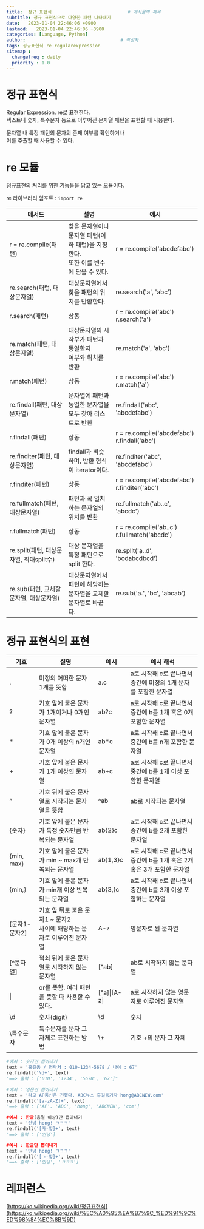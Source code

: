 ```yaml
---
title:  정규 표현식                            # 게시물의 제목
subtitle: 정규 표현식으로 다양한 패턴 나타내기
date:   2023-01-04 22:46:06 +0900
lastmod:   2023-01-04 22:46:06 +0900
categories: [Language, Python]
author:                                   # 작성자
tags: 정규표현식 re regularexpression
sitemap :
  changefreq : daily
  priority : 1.0
---
```

<!--postNo: 20220104_002-->

# 정규 표현식  
Regular Expression. re로 표현한다.  
텍스트나 숫자, 특수문자 등으로 이루어진 문자열 패턴을 표현할 때 사용한다.  

문자열 내 특정 패턴의 문자의 존재 여부를 확인하거나  
이를 추출할 때 사용할 수 있다.  

# re 모듈
정규표현의 처리를 위한 기능들을 담고 있는 모듈이다.  

re 라이브러리 임포트 : `import re`  

|메서드|설명|예시|
|---|---|---|
|r = re.compile(패턴)|찾을 문자열이나 문자열 패턴(이하 패턴)을 지정한다. <br>또한 이를 변수에 담을 수 있다.|r = re.compile('abcdefabc')|
|re.search(패턴, 대상문자열)|대상문자열에서 찾을 패턴의 위치를 반환한다.|re.search('a', 'abc')|
|r.search(패턴)|상동|r = re.compile('abc')  r.search('a')|
|re.match(패턴, 대상문자열)|대상문자열의 시작부가 패턴과 동일한지 <br> 여부와 위치를 반환|re.match('a', 'abc')|
|r.match(패턴)|상동|r = re.compile('abc')  r.match('a')|
|re.findall(패턴, 대상문자열)|문자열에 패턴과 동일한 문자열을 <br> 모두 찾아 리스트로 반환|re.findall('abc', 'abcdefabc')|
|r.findall(패턴)|상동|r = re.compile('abcdefabc')  r.findall('abc')|
|re.finditer(패턴, 대상문자열)|findall과 비슷하며, 반환 형식이 iterator이다.|re.finditer('abc', 'abcdefabc')|
|r.finditer(패턴)|상동|r = re.compile('abcdefabc')  r.finditer('abc')|
|re.fullmatch(패턴, 대상문자열)|패턴과 꼭 일치하는 문자열의 위치를 반환|re.fullmatch('ab..c', 'abcdc')|
|r.fullmatch(패턴)|상동|r = re.compile('ab..c')  r.fullmatch('abcdc')|
|re.split(패턴, 대상문자열, 최대split수)|대상 문자열을 특정 패턴으로 split 한다.|re.split('a..d', 'bcdabcdbcd')|
|re.sub(패턴, 교체할문자열, 대상문자열)|대상문자열에서 패턴에 해당하는 <br> 문자열을 교체할 문자열로 바꾼다.|re.sub('a.', 'bc', 'abcab')|



# 정규 표현식의 표현

|기호|설명|예시|예시 해석|
|---|---|---|---|
|.|미정의 어떠한 문자 1개를 뜻함|a.c|a로 시작해 c로 끝나면서 중간에 미정의 1개 문자를 포함한 문자열|
|?|기호 앞에 붙은 문자가 1개이거나 0개인 문자열|ab?c|a로 시작해 c로 끝나면서 중간에 b를 1개 혹은 0개 포함한 문자열|
|*|기호 앞에 붙은 문자가 0개 이상의 n개인 문자열|ab*c|a로 시작해 c로 끝나면서 중간에 b를 n개 포함한 문자열|
|+|기호 앞에 붙은 문자가 1개 이상인 문자열|ab+c|a로 시작해 c로 끝나면서 중간에 b를 1개 이상 포함한 문자열|
|^|기호 뒤에 붙은 문자열로 시작되는 문자열을 뜻함|^ab|ab로 시작되는 문자열|
|{숫자}|기호 앞에 붙은 문자가 특정 숫자만큼 반복되는 문자열|ab{2}c|a로 시작해 c로 끝나면서 중간에 b를 2개 포함한 문자열|
|{min, max}|기호 앞에 붙은 문자가 min ~ max개 반복되는 문자열|ab{1,3}c|a로 시작해 c로 끝나면서 중간에 b를 1개 혹은 2개 혹은 3개 포함한 문자열|
|{min,}|기호 앞에 붙은 문자가 min개 이상 반복되는 문자열|ab{3,}c|a로 시작해 c로 끝나면서 중간에 b를 3개 이상 포함하는 문자열|
|[문자1-문자2]|기호 앞 뒤로 붙은 문자1 ~ 문자2 <br> 사이에 해당하는 문자로 이루어진 문자열|A-z|영문자로 된 문자열|
|[^문자열]|꺽쇠 뒤에 붙은 문자열로 시작하지 않는 문자열|[^ab]|ab로 시작하지 않는 문자열|
|\||or를 뜻함. 여러 패턴을 뜻할 때 사용할 수 있다.|[^a]\|[A-z]|a로 시작하지 않는 영문자로 이루어진 문자열|
|\\d|숫자(digit)|\\d|숫자|
|\\특수문자|특수문자를 문자 그 자체로 표현하는 방법|\\+|기호 +의 문자 그 자체|
  
  
```python
#예시 : 숫자만 뽑아내기
text = '홍길동 / 연락처 : 010-1234-5678 / 나이 : 67'
re.findall('\d+', text)
"==> 출력 : ['010', '1234', '5678', '67']"

#예시 : 영문만 뽑아내기
text = '라고 AP통신은 전했다. ABC뉴스 홍길동기자 hong@ABCNEW.com'
re.findall('[a-zA-Z]+', text)
"==> 출력 : ['AP'. 'ABC', 'hong', 'ABCNEW', 'com']

#예시 : 한글(음절 이상)만 뽑아내기
text = '안녕 hong! ㅋㅋㅋ'
re.findall('[가-힣]+', text)
"==> 출력 : ['안녕']

#예시 : 한글만 뽑아내기
text = '안녕 hong! ㅋㅋㅋ'
re.findall('[ㄱ-힣]+', text)
"==> 출력 : ['안녕', 'ㅋㅋㅋ']
```


# 레퍼런스  
[https://ko.wikipedia.org/wiki/정규표현식](https://ko.wikipedia.org/wiki/%EC%A0%95%EA%B7%9C_%ED%91%9C%ED%98%84%EC%8B%9D)